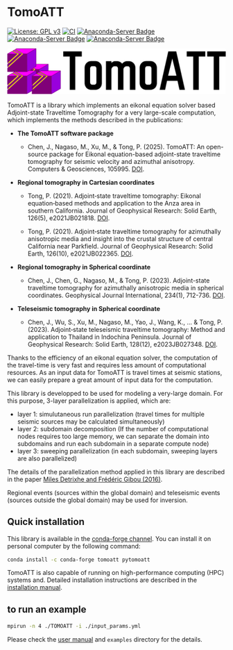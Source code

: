 # TomoATT 

[![License: GPL v3](https://img.shields.io/badge/License-GPL%20v3-blue.svg)](LICENSE)
[![CI](https://github.com/mnagaso/TomoATT/actions/workflows/CI.yml/badge.svg?branch=main)](https://github.com/mnagaso/TomoATT/actions/workflows/CI.yml)
[![Anaconda-Server Badge](https://anaconda.org/conda-forge/tomoatt/badges/version.svg)](https://anaconda.org/conda-forge/tomoatt)
[![Anaconda-Server Badge](https://anaconda.org/conda-forge/tomoatt/badges/platforms.svg)](https://anaconda.org/conda-forge/tomoatt)
[![Anaconda-Server Badge](https://anaconda.org/conda-forge/tomoatt/badges/latest_release_date.svg)](https://anaconda.org/conda-forge/tomoatt)

![logo](docs/logo/TomoATT_logo_2.png)

TomoATT is a library which implements an eikonal equation solver based Adjoint-state Traveltime Tomography for a very large-scale computation, which implements the methods described in the publications:

- **The TomoATT software package**
  - Chen, J., Nagaso, M., Xu, M., & Tong, P. (2025). TomoATT: An open-source package for Eikonal equation-based adjoint-state traveltime tomography for seismic velocity and azimuthal anisotropy. Computers & Geosciences, 105995. [DOI](https://doi.org/10.1016/j.cageo.2025.105995).

- **Regional tomography in Cartesian coordinates**

  - Tong, P. (2021). Adjoint‐state traveltime tomography: Eikonal equation‐based methods and application to the Anza area in southern California. Journal of Geophysical Research: Solid Earth, 126(5), e2021JB021818. [DOI](https://doi.org/10.1029/2021JB021818).

  - Tong, P. (2021). Adjoint‐state traveltime tomography for azimuthally anisotropic media and insight into the crustal structure of central California near Parkfield. Journal of Geophysical Research: Solid Earth, 126(10), e2021JB022365. [DOI](https://doi.org/10.1029/2021JB022365).

- **Regional tomography in Spherical coordinate**

  - Chen, J., Chen, G., Nagaso, M., & Tong, P. (2023). Adjoint-state traveltime tomography for azimuthally anisotropic media in spherical coordinates. Geophysical Journal International, 234(1), 712-736. [DOI](https://doi.org/10.1093/gji/ggad093).

- **Teleseismic tomography in Spherical coordinate**

  - Chen, J., Wu, S., Xu, M., Nagaso, M., Yao, J., Wang, K., ... & Tong, P. (2023). Adjoint‐state teleseismic traveltime tomography: Method and application to Thailand in Indochina Peninsula. Journal of Geophysical Research: Solid Earth, 128(12), e2023JB027348. [DOI](https://doi.org/10.1029/2023JB027348).


Thanks to the efficiency of an eikonal equation solver, the computation of the travel-time is very fast and requires less amount of computational resources.
As an input data for TomoATT is travel times at seismic stations, we can easily prepare a great amount of input data for the computation.

This library is developped to be used for modeling a very-large domain. For this purpose, 3-layer parallelization is applied, which are:
- layer 1: simulutaneous run parallelization (travel times for multiple seismic sources may be calculated simultaneously)
- layer 2: subdomain decomposition (If the number of computational nodes requires too large memory, we can separate the domain into subdomains and run each subdomain in a separate compute node)
- layer 3: sweeping parallelization (in each subdomain, sweeping layers are also parallelized)

The details of the parallelization method applied in this library are described in the paper [Miles Detrixhe and Frédéric Gibou (2016)](https://doi.org/10.1016/j.jcp.2016.06.023).

Regional events (sources within the global domain) and teleseismic events (sources outside the global domain) may be used for inversion.

## Quick installation
This library is available in the [conda-forge channel](https://anaconda.org/conda-forge/tomoatt). You can install it on personal computer by the following command:
``` bash
conda install -c conda-forge tomoatt pytomoatt
```

TomoATT is also capable of running on high-performance computing (HPC) systems and. Detailed installation instructions are described in the [installation manual](https://tomoatt.com/docs/GetStarted/Dependencies).

<!-- 

## dependency
- MPI v3.0 or higher  

optinal:
- HDF5 (parallel IO needs to be enabled)
- h5py (used in pre/post processes examples)

## to clone
``` bash
git clone --recursive https://github.com/TomoATT/TomoATT.git
```

## to compile
``` bash
mkdir build && cd build
cmake .. && make -j 8
```

compile with cuda support
``` bash
cmake .. -DUSE_CUDA=True && make -j 8
```  -->

## to run an example
``` bash
mpirun -n 4 ./TOMOATT -i ./input_params.yml
```
Please check the [user manual](./docs/manual/index.md) and `examples` directory for the details.


<!-- ## FAQs.
### git submodule problem
In the case you will get the error message below:
``` text
-- /(path to your tomoatt)/TomoATT/external_libs/yaml-cpp/.git does not exist. Initializing yaml-cpp submodule ...
fatal: not a git repository (or any of the parent directories): .git
CMake Error at external_libs/CMakeLists.txt:9 (message):
  /usr/bin/git submodule update --init dependencies/yaml-cpp failed with exit
  code 128, please checkout submodules
Call Stack (most recent call first):
  external_libs/CMakeLists.txt:13 (initialize_submodule)
```

You will need to update the submodule manuary by the command:
``` bash
git submodule update --init --recursive
```

In the case that `git submodule` command doesn't work in your environment, you need to download yaml-cpp library from [its repository](https://github.com/jbeder/yaml-cpp), and place it in the `external_libs` directory,
so that this directory is placed as `external_libs/yaml-cpp`. -->

